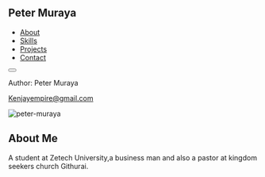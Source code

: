
<nav>
      <h1> Peter Muraya</h1>
      <ul class="navigation">
        <li><a href="#about" class="nav-link">About</a></li>
        <li><a href="#skills" class="nav-link">Skills</a></li>
        <li><a href="#projects" class="nav-link">Projects</a></li>
        <li><a href="#contact" class="nav-link">Contact</a></li>
      </ul>
      <button class="burger-menu" id="burger-menu">
        <ion-icon class="bars" name="menu-outline"></ion-icon>
      </button>
</nav>
<footer>
  <p>Author: Peter Muraya </p>
  <p><a href="mailto:hege@example.com">Kenjayempire@gmail.com </a></p>
</footer>
<section class="hero" id="about">
      <img
        src="assets/images/wfh_1.svg"
        alt="peter-muraya"
        loading="lazy"
        class="hero-img"
      />
      <div class="bio animate__animated animate__shakeX">
        <h2 class="bio-title">About Me</h2>
        <p class="bio-text">
          A student at Zetech University,a business man
          and also a pastor 
          at kingdom seekers church Githurai.
        </p>
      </div>
</section>
